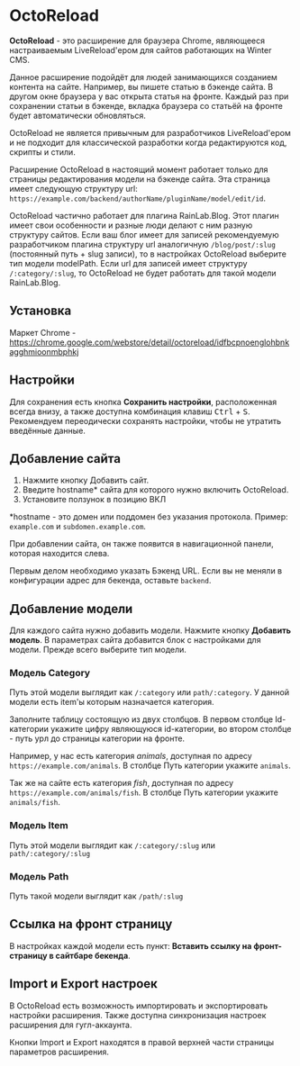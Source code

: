 # OctoReload

**OctoReload** - это расширение для браузера Chrome, являющееся настраиваемым LiveReload'ером для сайтов работающих на Winter CMS.

Данное расширение подойдёт для людей занимающихся созданием контента на сайте. Например, вы пишете статью в бэкенде сайта. В другом окне браузера у вас открыта статья на фронте. Каждый раз при сохранении статьи в бэкенде, вкладка браузера со статьёй на фронте будет автоматически обновляться.

OctoReload не является привычным для разработчиков LiveReload'ером и не подходит для классической разработки когда редактируются код, скрипты и стили.

Расширение OctoReload в настоящий момент работает только для страницы редактирования модели на бэкенде сайта. Эта страница имеет следующую структуру url: `https://example.com/backend/authorName/pluginName/model/edit/id`.

OctoReload частично работает для плагина RainLab.Blog. Этот плагин имеет свои особенности и разные люди делают с ним разную структуру сайтов. Если ваш блог имеет для записей рекомендуемую разработчиком плагина структуру url аналогичную `/blog/post/:slug` (постоянный путь + slug записи), то в настройках OctoReload выберите тип модели modelPath. Если url для записей имеет структуру `/:category/:slug`, то OctoReload не будет работать для такой модели RainLab.Blog.

## Установка

Маркет Chrome - https://chrome.google.com/webstore/detail/octoreload/idfbcpnoenglohbnkagghmioonmbphkj

## Настройки

Для сохранения есть кнопка **Сохранить настройки**, расположенная всегда внизу, а также доступна комбинация клавиш <kbd>Ctrl</kbd> + <kbd>S</kbd>. Рекомендуем переодически сохранять настройки, чтобы не утратить введённые данные.

## Добавление сайта

1. Нажмите кнопку Добавить сайт.
2. Введите hostname* сайта для которого нужно включить OctoReload.
3. Установите ползунок в позицию ВКЛ

*hostname - это домен или поддомен без указания протокола. Пример: `example.com` и `subdomen.example.com`.

При добавлении сайта, он также появится в навигационной панели, которая находится слева.

Первым делом необходимо указать Бэкенд URL. Если вы не меняли в конфигурации адрес для бекенда, оставьте `backend`.

## Добавление модели

Для каждого сайта нужно добавить модели. Нажмите кнопку **Добавить модель**. В параметрах сайта добавится блок с настройками для модели. Прежде всего выберите тип модели.

### Модель Category

Путь этой модели выглядит как `/:category` или `path/:category`. У данной модели есть item'ы которым назначается категория.

Заполните таблицу состоящую из двух столбцов. В первом столбце Id-категории укажите цифру являющуюся id-категории, во втором столбце - путь урл до страницы категории на фронте.

Например, у нас есть категория _animals_, доступная по адресу `https://example.com/animals`. В столбце Путь категории укажите `animals`.

Так же на сайте есть категория _fish_, доступная по адресу `https://example.com/animals/fish`. В столбце Путь категории укажите `animals/fish`.

### Модель Item

Путь этой модели выглядит как `/:category/:slug` или `path/:category/:slug`

### Модель Path

Путь такой модели выглядит как `/path/:slug`

## Ссылка на фронт страницу

В настройках каждой модели есть пункт: **Вставить ссылку на фронт-страницу в сайтбаре бекенда**.

## Import и Export настроек

В OctoReload есть возможность импортировать и экспортировать настройки расширения. Также доступна синхронизация настроек расширения для гугл-аккаунта.

Кнопки Import и Export находятся в правой верхней части страницы параметров расширения.
